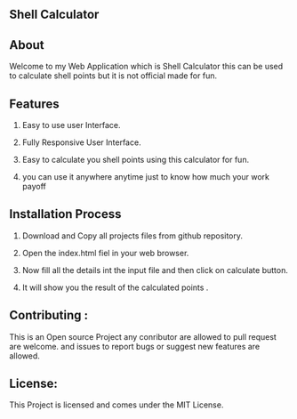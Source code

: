 ## Shell Calculator

## About

Welcome to my Web Application which is Shell Calculator this can be used to calculate shell points but it is not official made for fun.

## Features

1. Easy to use user Interface.
2. Fully Responsive User Interface.

3. Easy to calculate you shell points using this calculator for fun.

4. you can use it anywhere anytime just to know how much your work payoff


## Installation Process

1. Download and Copy all projects files from github repository.

2. Open the index.html fiel in your web browser.

3. Now fill all the details int the input file and then click on calculate button.

4. It will show you the result of the calculated points .

## Contributing :

This is an Open source Project any conributor are allowed to pull request are welcome. and issues to report bugs or suggest new features are allowed.

## License:
This Project is licensed and comes under the MIT License.